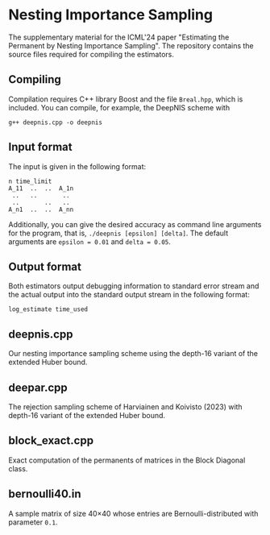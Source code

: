 # Nesting Importance Sampling

The supplementary material for the ICML'24 paper "Estimating the Permanent by Nesting Importance Sampling". The repository contains the source files required for compiling the estimators.

## Compiling

Compilation requires C++ library Boost and the file `Breal.hpp`, which is included. You can compile, for example, the DeepNIS scheme with

```
g++ deepnis.cpp -o deepnis
```

## Input format

The input is given in the following format:

```
n time_limit
A_11  ..  ..  A_1n
 ..   ..       ..
 ..       ..   ..
A_n1  ..  ..  A_nn
```

Additionally, you can give the desired accuracy as command line arguments for the program, that is, `./deepnis [epsilon] [delta]`. The default arguments are `epsilon = 0.01` and `delta = 0.05`.

## Output format

Both estimators output debugging information to standard error stream and the actual output into the standard output stream in the following format:

```
log_estimate time_used
```

## deepnis.cpp

Our nesting importance sampling scheme using the depth-16 variant of the extended Huber bound.

## deepar.cpp

The rejection sampling scheme of Harviainen and Koivisto (2023) with depth-16 variant of the extended Huber bound.

## block_exact.cpp

Exact computation of the permanents of matrices in the Block Diagonal class.

## bernoulli40.in

A sample matrix of size 40×40 whose entries are Bernoulli-distributed with parameter `0.1`.

